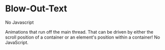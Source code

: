 # Blow-Out-Text
No Javascript

Animations that run off the main thread. That can be driven by either the scroll position of a container or an element's position within a container! No JavaScript.
